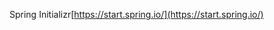 Spring Initializr[https://start.spring.io/](https://start.spring.io/)
<!--stackedit_data:
eyJoaXN0b3J5IjpbLTUxNDkyNTMxN119
-->